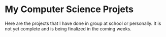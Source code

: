 # My Computer Science Projets

Here are the projects that I have done in group at school or personally.
It is not yet complete and is being finalized in the coming weeks.
